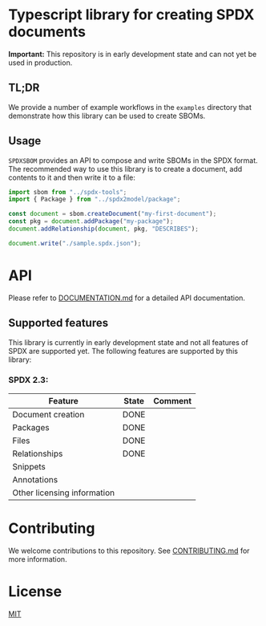 <!--
SPDX-FileCopyrightText: 2023 SPDX contributors

SPDX-License-Identifier: CC0-1.0
-->

# Typescript library for creating SPDX documents

**Important:** This repository is in early development state and can not yet be used in production.

## TL;DR

We provide a number of example workflows in the `examples` directory that demonstrate how this library can be used to create SBOMs.

## Usage
`SPDXSBOM` provides an API to compose and write SBOMs in the SPDX format.
The recommended way to use this library is to create a document, add contents to it and then write it to a file:

```javascript
import sbom from "../spdx-tools";
import { Package } from "../spdx2model/package";

const document = sbom.createDocument("my-first-document");
const pkg = document.addPackage("my-package");
document.addRelationship(document, pkg, "DESCRIBES");

document.write("./sample.spdx.json");
```

# API
Please refer to [DOCUMENTATION.md](DOCUMENTATION.md) for a detailed API documentation.

## Supported features
This library is currently in early development state and not all features of SPDX are supported yet.
The following features are supported by this library:

### SPDX 2.3:
| Feature | State | Comment |
| ------- | ----- | ------- |
| Document creation | DONE
| Packages | DONE
| Files | DONE
| Relationships | DONE
| Snippets |  
| Annotations | 
| Other licensing information |

# Contributing
We welcome contributions to this repository.
See [CONTRIBUTING.md](CONTRIBUTING.md) for more information.

# License
[MIT](LICENSE)
